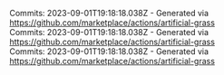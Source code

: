 Commits: 2023-09-01T19:18:18.038Z - Generated via https://github.com/marketplace/actions/artificial-grass
<br>
Commits: 2023-09-01T19:18:18.038Z - Generated via https://github.com/marketplace/actions/artificial-grass
<br>
Commits: 2023-09-01T19:18:18.038Z - Generated via https://github.com/marketplace/actions/artificial-grass
<br>
